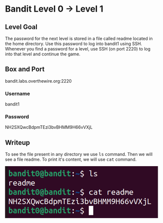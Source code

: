 # Bandit Level 0 → Level 1
## Level Goal
The password for the next level is stored in a file called readme located in the home directory. Use this password to log into bandit1 using SSH. Whenever you find a password for a level, use SSH (on port 2220) to log into that level and continue the game.

## Box and Port
bandit.labs.overthewire.org:2220

### Username
bandit1
### Password
NH2SXQwcBdpmTEzi3bvBHMM9H66vVXjL
## Writeup
To see the file present in any directory we use <kbd>ls</kbd> command.
Then we will see a file readme. To print it's content, we will use <kbd>cat</kbd> command.

![Screenshot](images/1.png)
